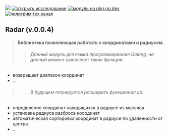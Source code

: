 ![](https://habrastorage.org/webt/6w/n3/8r/6wn38rtqkcjvnqdse1uivsup33q.png)
[![открыть исследование](https://img.shields.io/badge/открыть_исследование-333333?style=for-the-badge&logo=wikipedia&logoColor=white)](https://github.com/KravchaDev/radar/wiki) [![модуль на pkg.go.dev](https://img.shields.io/badge/модуль_на_pkg.go.dev-666666?style=for-the-badge&logo=go&logoColor=white)](https://pkg.go.dev/github.com/kravchadev/radar)  [![пилигрим.тех канал](https://img.shields.io/badge/пилигрим.тех%20канал-333333?style=for-the-badge&logo=Telegraph&logoColor=white)](https://t.me/piligrimtech)

## Radar (v.0.0.4)
> #### Библиотека позволяющая работать с координатами и радиусом.
>> ###### Данный модуль для языка программирвания Golang, на данный момент выполняет такие функции:
- возвращает диапазон координат
- ...

>> ###### В будущем планируется расширить функционал до:
- определение координат находящихся в радиусе из массива
- установка радиуса разброса координат
- автоматическая сорторовка координат в радиусе по удаленности от центра
- ...
